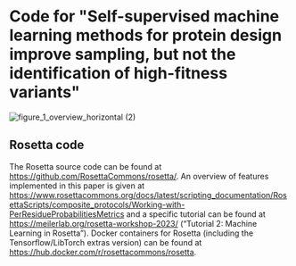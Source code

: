 # Code for "Self-supervised machine learning methods for protein design improve sampling, but not the identification of high-fitness variants"
![figure_1_overview_horizontal (2)](https://github.com/meilerlab/probabilities_design/assets/59534445/35dd28d5-2c5a-4245-81ad-8fc8c30eaeb7)
## Rosetta code
The Rosetta source code can be found at https://github.com/RosettaCommons/rosetta/. An overview of features implemented in this paper is given at https://www.rosettacommons.org/docs/latest/scripting_documentation/RosettaScripts/composite_protocols/Working-with-PerResidueProbabilitiesMetrics and a specific tutorial can be found at https://meilerlab.org/rosetta-workshop-2023/ (“Tutorial 2: Machine Learning in Rosetta”). Docker containers for Rosetta (including the Tensorflow/LibTorch extras version) can be found at https://hub.docker.com/r/rosettacommons/rosetta. 
